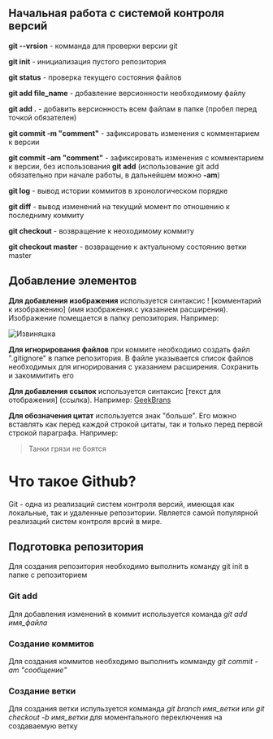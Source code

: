 ## Начальная работа с системой контроля версий

**git --vrsion** - комманда для проверки версии git

**git init** - инициализация пустого репозитория

**git status** - проверка текущего состояния файлов

**git add file_name** - добавление версионности необходимому файлу

**git add .** - добавить версионность всем файлам в папке (пробел перед точкой обязателен)

**git commit -m "comment"** - зафиксировать изменения с комментарием к версии

**git commit -am "comment"** - зафиксировать изменения с комментарием к версии, без использования **git add** (использование git add обязательно при начале работы, в дальнейшем можно **-am**)

**git log** - вывод истории коммитов в хронологическом порядке

**git diff** - вывод изменений на текущий момент по отношению к последниму коммиту

**git checkout** - возвращение к неоходимому коммиту

**git checkout master** - возвращение к актуальному состоянию ветки master


## Добавление элементов

**Для добавления изображения** используется синтаксис ! [комментарий к изображению] (имя изображения.с указанием расширения). Изображение помещается в папку репозитория.
Например:

![Извиняшка](%D0%98%D0%B7%D0%B2%D0%B8%D0%BD%D1%8F%D1%88%D0%BA%D0%B0.png)

**Для игнорирования файлов** при коммите необходимо создать файл ".gitignore" в папке репозитория. В файле указывается список файлов необходимых для игнорирования с указанием расширения. Сохранить и закоммитить его

**Для добавления ссылок** используется синтаксис [текст для отображения] (ссылка).
Например:
[GeekBrans](https://gb.ru/)

**Для обозначения цитат** используется знак "больше". Его можно вставлять как перед каждой строкой цитаты, так и только перед первой строкой параграфа. Например:
>Танки грязи не боятся

# Что такое Github?

Git - одна из реализаций систем контроля версий, имеющая как локальные, так и удаленные репозитории. Является самой популярной реализаций систем контроля врсий в мире.

## Подготовка репозитория

Для создания репозитория необходимо выполнить команду git init в папке с репозиторием

### Git add
Для добавления изменений в коммит используется команда *git add имя_файла* 

### Создание коммитов

Для создания коммитов необходимо выполнить комманду *git commit -am "сообщение"*


### Создание ветки
Для создания ветки испульзуется комманда *git branch имя_ветки* или *git checkout -b имя_ветки* для моментального переключения на создаваемую ветку
